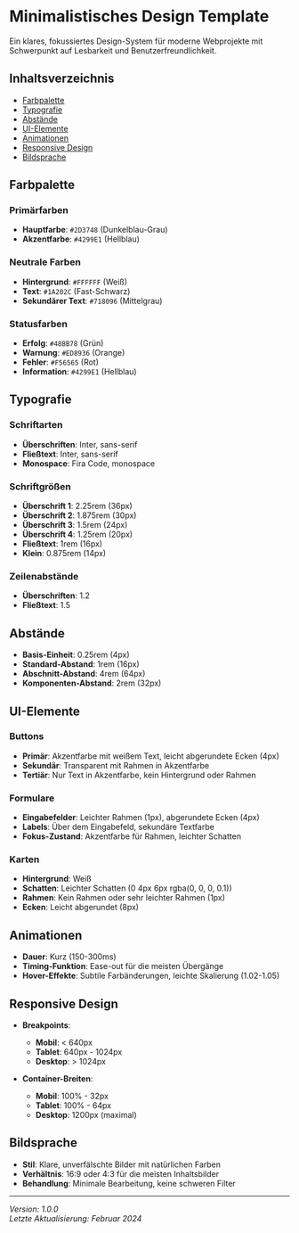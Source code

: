 # Minimalistisches Design Template

Ein klares, fokussiertes Design-System für moderne Webprojekte mit Schwerpunkt auf Lesbarkeit und Benutzerfreundlichkeit.

## Inhaltsverzeichnis
- [Farbpalette](#farbpalette)
- [Typografie](#typografie)
- [Abstände](#abstände)
- [UI-Elemente](#ui-elemente)
- [Animationen](#animationen)
- [Responsive Design](#responsive-design)
- [Bildsprache](#bildsprache)

## Farbpalette

### Primärfarben
- **Hauptfarbe**: `#2D3748` (Dunkelblau-Grau)
- **Akzentfarbe**: `#4299E1` (Hellblau)

### Neutrale Farben
- **Hintergrund**: `#FFFFFF` (Weiß)
- **Text**: `#1A202C` (Fast-Schwarz)
- **Sekundärer Text**: `#718096` (Mittelgrau)

### Statusfarben
- **Erfolg**: `#48BB78` (Grün)
- **Warnung**: `#ED8936` (Orange)
- **Fehler**: `#F56565` (Rot)
- **Information**: `#4299E1` (Hellblau)

## Typografie

### Schriftarten
- **Überschriften**: Inter, sans-serif
- **Fließtext**: Inter, sans-serif
- **Monospace**: Fira Code, monospace

### Schriftgrößen
- **Überschrift 1**: 2.25rem (36px)
- **Überschrift 2**: 1.875rem (30px)
- **Überschrift 3**: 1.5rem (24px)
- **Überschrift 4**: 1.25rem (20px)
- **Fließtext**: 1rem (16px)
- **Klein**: 0.875rem (14px)

### Zeilenabstände
- **Überschriften**: 1.2
- **Fließtext**: 1.5

## Abstände

- **Basis-Einheit**: 0.25rem (4px)
- **Standard-Abstand**: 1rem (16px)
- **Abschnitt-Abstand**: 4rem (64px)
- **Komponenten-Abstand**: 2rem (32px)

## UI-Elemente

### Buttons
- **Primär**: Akzentfarbe mit weißem Text, leicht abgerundete Ecken (4px)
- **Sekundär**: Transparent mit Rahmen in Akzentfarbe
- **Tertiär**: Nur Text in Akzentfarbe, kein Hintergrund oder Rahmen

### Formulare
- **Eingabefelder**: Leichter Rahmen (1px), abgerundete Ecken (4px)
- **Labels**: Über dem Eingabefeld, sekundäre Textfarbe
- **Fokus-Zustand**: Akzentfarbe für Rahmen, leichter Schatten

### Karten
- **Hintergrund**: Weiß
- **Schatten**: Leichter Schatten (0 4px 6px rgba(0, 0, 0, 0.1))
- **Rahmen**: Kein Rahmen oder sehr leichter Rahmen (1px)
- **Ecken**: Leicht abgerundet (8px)

## Animationen

- **Dauer**: Kurz (150-300ms)
- **Timing-Funktion**: Ease-out für die meisten Übergänge
- **Hover-Effekte**: Subtile Farbänderungen, leichte Skalierung (1.02-1.05)

## Responsive Design

- **Breakpoints**:
  - **Mobil**: < 640px
  - **Tablet**: 640px - 1024px
  - **Desktop**: > 1024px

- **Container-Breiten**:
  - **Mobil**: 100% - 32px
  - **Tablet**: 100% - 64px
  - **Desktop**: 1200px (maximal)

## Bildsprache

- **Stil**: Klare, unverfälschte Bilder mit natürlichen Farben
- **Verhältnis**: 16:9 oder 4:3 für die meisten Inhaltsbilder
- **Behandlung**: Minimale Bearbeitung, keine schweren Filter

---

*Version: 1.0.0*  
*Letzte Aktualisierung: Februar 2024* 
